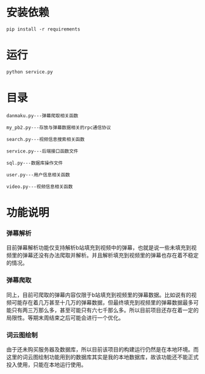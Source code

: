 # 安装依赖
`pip install -r requirements`

# 运行
`python service.py`

# 目录

`danmaku.py---弹幕爬取相关函数`

`my_pb2.py---存放与弹幕数据相关的rpc通信协议`

`search.py---视频信息搜索相关函数`

`service.py---后端接口函数文件`

`sql.py---数据库操作文件`

`user.py---用户信息相关函数`

`video.py---视频信息相关函数`

#  功能说明

### 弹幕解析

目前弹幕解析功能仅支持解析b站填充到视频中的弹幕，也就是说一些未填充到视频里的弹幕还没有办法爬取并解析。并且解析填充到视频里的弹幕也存在着不稳定的情况。

### 弹幕爬取

同上，目前可爬取的弹幕内容仅限于b站填充到视频里的弹幕数据。比如说有的视频可能存在着几万甚至十几万的弹幕数据，但最终填充到视频里的弹幕数据最多可能只有两三万那么多，甚至可能只有六七千那么多。所以目前项目还存在着一定的局限性。等期末周结束之后可能会进行一个优化。

### 词云图绘制

由于还未购买服务器及数据库，所以目前该项目的构建运行仍然是在本地环境。而这里的词云图绘制功能用到的数据库其实是我的本地数据库，故该功能还不能正式投入使用，只能在本地运行使用。
